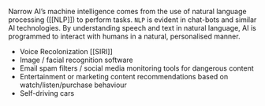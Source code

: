 Narrow AI’s machine intelligence comes from the use of natural language processing ([[NLP]]) to perform tasks. 
`NLP` is evident in chat-bots and similar AI technologies. 
By understanding speech and text in natural language, AI is programmed to interact with humans in a natural, personalised manner.

- Voice Recolonization [[SIRI]]
- Image / facial recognition software
- Email spam filters / social media monitoring tools for dangerous content
- Entertainment or marketing content recommendations based on watch/listen/purchase behaviour
- Self-driving cars